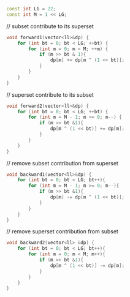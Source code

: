 ```cpp
const int LG = 22;
const int M = 1 << LG;
```

// subset contribute to its superset
```cpp
void forward1(vector<ll>&dp) {
    for (int bt = 0; bt < LG; ++bt) {
        for (int m = 0; m < M; ++m) {
            if (m >> bt & 1){
                dp[m] += dp[m ^ (1 << bt)];
            }
        }
    }
}
```

// superset contribute to its subset
```cpp
void forward2(vector<ll>&dp) {
    for (int bt = 0; bt < LG; ++bt) {
        for (int m = M - 1; m >= 0; m--) {
            if (m >> bt &1){
                dp[m ^ (1 << bt)] += dp[m];
            }
        }
    }
}
```

// remove subset contribution from superset
```cpp
void backward1(vector<ll>&dp) {
    for (int bt = 0; bt < LG; bt++){
        for (int m = M - 1; m >= 0; m--){
            if (m >> bt &1){
                dp[m] -= dp[m ^ (1 << bt)];
            }
        }
    }
}
```

// remove superset contribution from subset
```cpp
void backward2(vector<ll> &dp) {
    for (int bt = 0; bt < LG; bt++){
        for (int m = 0; m < M; m++){
            if (m >> bt &1){
                dp[m ^ (1 << bt)] -= dp[m];
            }
        }
    }
}
```